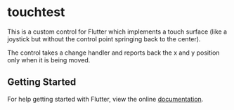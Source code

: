 # touchtest

This is a custom control for Flutter which implements a touch surface (like a joystick but without the control point springing back to the center).

The control takes a change handler and reports back the x and y position only when it is being moved.

## Getting Started

For help getting started with Flutter, view the  online
[documentation](http://flutter.io/).
